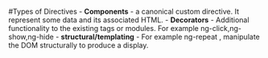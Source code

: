 #Types of Directives
	- **Components** - a canonical custom directive. It represent some data and its associated HTML.
	- **Decorators** - Additional functionality to the existing tags or modules. For example ng-click,ng-show,ng-hide
	- **structural/templating** - For example ng-repeat , manipulate the DOM structurally to produce a display.